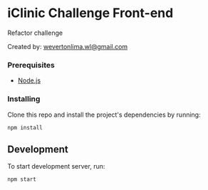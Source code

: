 # iClinic Challenge Front-end
Refactor challenge

Created by: wevertonlima.wl@gmail.com

### Prerequisites
- [Node.js](https://nodejs.org/)

### Installing

Clone this repo and install the project's dependencies by running:

```
npm install
```

## Development

To start development server, run:

```
npm start
```
